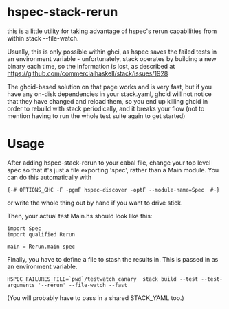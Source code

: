 hspec-stack-rerun
=================

this is a little utility for taking advantage of hspec's rerun capabilities
from within stack --file-watch.

Usually, this is only possible within ghci, as hspec saves the failed
tests in an environment variable - unfortunately, stack operates by
building a new binary each time, so the information is lost, as
described at https://github.com/commercialhaskell/stack/issues/1928

The ghcid-based solution on that page works and is very fast, but if
you have any on-disk dependencies in your stack.yaml, ghcid will not
notice that they have changed and reload them, so you end up killing
ghcid in order to rebuild with stack periodically, and it breaks your
flow (not to mention having to run the whole test suite again to get
started)

Usage
=====

After adding hspec-stack-rerun to your cabal file, change your top
level spec so that it's just a file exporting 'spec', rather than a
Main module. You can do this automatically with

```
{-# OPTIONS_GHC -F -pgmF hspec-discover -optF --module-name=Spec  #-}
```

or write the whole thing out by hand if you want to drive stick.

Then, your actual test Main.hs should look like this:

```
import Spec
import qualified Rerun

main = Rerun.main spec
```

Finally, you have to define a file to stash the results in. This is
passed in as an environment variable.

```
HSPEC_FAILURES_FILE=`pwd`/testwatch_canary  stack build --test --test-arguments '--rerun' --file-watch --fast
```

(You will probably have to pass in a shared STACK_YAML too.)
